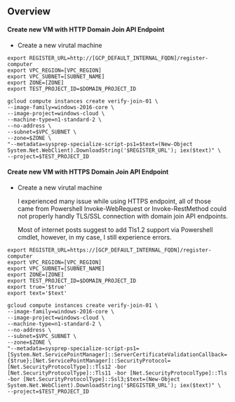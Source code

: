 ##  Overview

####    Create new VM with HTTP Domain Join API Endpoint

-   Create a new virutal machine

```shell
export REGISTER_URL=http://[GCP_DEFAULT_INTERNAL_FQDN]/register-computer
export VPC_REGION=[VPC_REGION]
export VPC_SUBNET=[SUBNET_NAME]
export ZONE=[ZONE]
export TEST_PROJECT_ID=$DOMAIN_PROJECT_ID

gcloud compute instances create verify-join-01 \
--image-family=windows-2016-core \
--image-project=windows-cloud \
--machine-type=n1-standard-2 \
--no-address \
--subnet=$VPC_SUBNET \
--zone=$ZONE \
"--metadata=sysprep-specialize-script-ps1=$text=(New-Object System.Net.WebClient).DownloadString('$REGISTER_URL'); iex($text)" \
--project=$TEST_PROJECT_ID
```


####    Create new VM with HTTPS Domain Join API Endpoint

-   Create a new virutal machine

    I experienced many issue while using HTTPS endpoint, all of those came from Powershell Invoke-WebRequest or Invoke-RestMethod could not properly handly TLS/SSL connection with domain join API endpoints. 

    Most of internet posts suggest to add Tls1.2 support via Powershell cmdlet, however, in my case, I still experience errors.

```shell
export REGISTER_URL=https://[GCP_DEFAULT_INTERNAL_FQDN]/register-computer
export VPC_REGION=[VPC_REGION]
export VPC_SUBNET=[SUBNET_NAME]
export ZONE=[ZONE]
export TEST_PROJECT_ID=$DOMAIN_PROJECT_ID
export true='$true'
export text='$text'

gcloud compute instances create verify-join-01 \
--image-family=windows-2016-core \
--image-project=windows-cloud \
--machine-type=n1-standard-2 \
--no-address \
--subnet=$VPC_SUBNET \
--zone=$ZONE \
"--metadata=sysprep-specialize-script-ps1=[System.Net.ServicePointManager]::ServerCertificateValidationCallback={$true};[Net.ServicePointManager]::SecurityProtocol=[Net.SecurityProtocolType]::Tls12 -bor [Net.SecurityProtocolType]::Tls11 -bor [Net.SecurityProtocolType]::Tls -bor [Net.SecurityProtocolType]::Ssl3;$text=(New-Object System.Net.WebClient).DownloadString('$REGISTER_URL'); iex($text)" \
--project=$TEST_PROJECT_ID
```